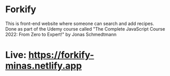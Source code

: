 # Forkify
This is front-end website where someone can search and add recipes. Done as part of the Udemy course called "The Complete JavaScript Course 2022: From Zero to Expert!" by Jonas Schmedtmann

# Live: https://forkify-minas.netlify.app

